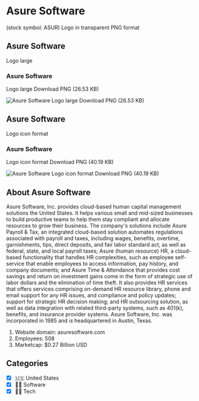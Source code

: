 # Asure Software
 (stock symbol: ASUR) Logo in transparent PNG format

## Asure Software
 Logo large

### Asure Software
 Logo large Download PNG (26.53 KB)

![Asure Software
 Logo large Download PNG (26.53 KB)](/img/orig/ASUR_BIG-3d0321e1.png)

## Asure Software
 Logo icon format

### Asure Software
 Logo icon format Download PNG (40.19 KB)

![Asure Software
 Logo icon format Download PNG (40.19 KB)](/img/orig/ASUR-84aeb2b7.png)

## About Asure Software


Asure Software, Inc. provides cloud-based human capital management solutions the United States. It helps various small and mid-sized businesses to build productive teams to help them stay compliant and allocate resources to grow their business. The company's solutions include Asure Payroll & Tax, an integrated cloud-based solution automates regulations associated with payroll and taxes, including wages, benefits, overtime, garnishments, tips, direct deposits, and fair labor standard act, as well as federal, state, and local payroll taxes; Asure (human resource) HR, a cloud-based functionality that handles HR complexities, such as employee self-service that enable employees to access information, pay history, and company documents; and Asure Time & Attendance that provides cost savings and return on investment gains come in the form of strategic use of labor dollars and the elimination of time theft. It also provides HR services that offers services comprising on-demand HR resource library, phone and email support for any HR issues, and compliance and policy updates; support for strategic HR decision making; and HR outsourcing solution, as well as data integration with related third-party systems, such as 401(k), benefits, and insurance provider systems. Asure Software, Inc. was incorporated in 1985 and is headquartered in Austin, Texas.

1. Website domain: asuresoftware.com
2. Employees: 508
3. Marketcap: $0.27 Billion USD


## Categories
- [x] 🇺🇸 United States
- [x] 👨‍💻 Software
- [x] 👩‍💻 Tech
